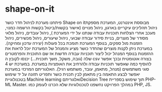 # shape-on-it
פיתחנו מערכת לניהול חדר כושר  Shape on itמבוססת אינטרנט, המערכת מספקת ניהול תהליכים עיקריים בארגון, ניהול מנויים (אישור בקשות/ביטול בקשות הרשמה כמנוי, מעכב אחרי הצלחות תוכניות עבודה שנתנו על ידי המערכת ), ניהול עובדים, ניהול מלאי מסודר של מוצרים, בניית סידור עבודה שבועי, ניהול שיעורים, ניהול מכשירים, ניהול הזמנות מול ספקים, בנוסף המערכת תומכת בכל פעולות (יצירה עדכון ומחיקה).
במערכת ניתן לקנות מוצרים שהחדר כושר מציע והמנהל של המערכת יוכל לראות את ההזמנות בנוסף המנהל יכול ליצור תוכניות עבודה חדשות אז שם התוכנית והפרמטרים שלה (גובה, משקל, משך תוכנית...) יכנסו  לקובץ ה csv בצורה אוטומטית ובכך אפשר להוסיף כמה שאפשר תוכניות עבודה ולהרחיב את האופציות במערכת.
במערכת יש 4 סוגי משתמשים (מנהל, מתאמן, עובד, משתמש רגיל).
האלגוריתם המרכזי במערכת יאפשר לבצע התאמה בין מתאמן לבין תכנית כושר ותפריט תזונה על יד שימוש בטכנולוגיית  Machine learning ואלגוריתםDecision  Tree  תוך שימוש בספריית PHP-ML Master.
במהלך הפרויקט נחשפנו לטכנולוגיות שלא הכרנו לעומק כמו PHP, JS.
